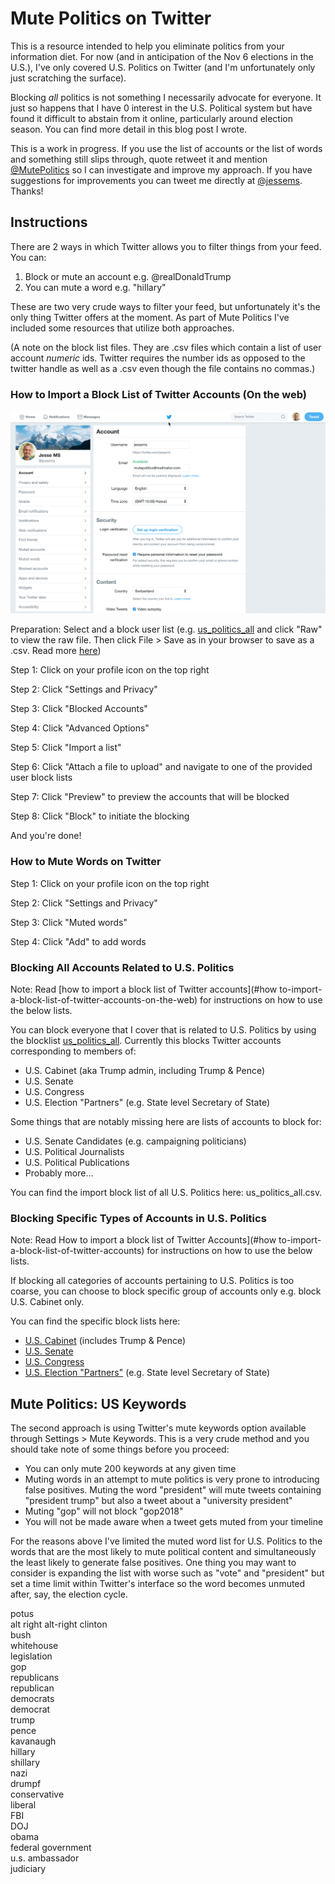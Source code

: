 # Mute Politics on Twitter

This is a resource intended to help you eliminate politics from your  information diet. For now (and in anticipation of the Nov 6 elections in the U.S.), I've only covered U.S. Politics on Twitter (and I'm unfortunately only just scratching the surface).

Blocking *all* politics is not something I necessarily advocate for everyone. It just so happens that I have 0 interest in the U.S. Political system but have found it difficult to abstain from it online, particularly around election season. You can find more detail in this blog post I wrote.

This is a work in progress. If you use the list of accounts or the list of words and something still slips through, quote retweet it and mention [@MutePolitics](https://twitter.com/MutePolitics) so I can investigate and improve my approach. If you have suggestions for improvements you can tweet me directly at [@jessems](https://twitter.com/JesseMS). Thanks!

## Instructions

There are 2 ways in which Twitter allows you to filter things from your feed. You can:

1. Block or mute an account e.g. @realDonaldTrump
2. You can mute a word e.g. "hillary"

These are two very crude ways to filter your feed, but unfortunately it's the only thing Twitter offers at the moment. As part of Mute Politics I've included some resources that utilize both approaches.

(A note on the block list files. They are .csv files which contain a list of user account *numeric* ids. Twitter requires the number ids as opposed to the twitter handle as well as a .csv even though the file contains no commas.)

### How to Import a Block List of Twitter Accounts (On the web)

![Explanainer Video](images/screencast.gif)

Preparation: Select and a block user list (e.g. [us_politics_all](us_politics_all.csv) and click "Raw" to view the raw file. Then click File > Save as in your browser to save as a .csv. Read more [here](#blocking-all-accounts-related-to-us-politics))

Step 1: Click on your profile icon on the top right

Step 2: Click "Settings and Privacy"

Step 3: Click "Blocked Accounts"

Step 4: Click "Advanced Options"

Step 5: Click "Import a list"

Step 6: Click "Attach a file to upload" and navigate to one of the provided user block lists

Step 7: Click "Preview" to preview the accounts that will be blocked

Step 8: Click "Block" to initiate the blocking

And you're done!

### How to Mute Words on Twitter

Step 1: Click on your profile icon on the top right

Step 2: Click "Settings and Privacy"

Step 3: Click "Muted words"

Step 4: Click "Add" to add words


### Blocking All Accounts Related to U.S. Politics

Note: Read [how to import a block list of Twitter accounts](#how to-import-a-block-list-of-twitter-accounts-on-the-web) for instructions on how to use the below lists.

You can block everyone that I cover that is related to U.S. Politics by using the blocklist [us_politics_all](us_politics_all.csv). Currently this blocks Twitter accounts corresponding to members of:
- U.S. Cabinet (aka Trump admin, including Trump & Pence)
- U.S. Senate
- U.S. Congress
- U.S. Election "Partners" (e.g. State level Secretary of State)

Some things that are notably missing here are lists of accounts to block for:
- U.S. Senate Candidates (e.g. campaigning politicians)
- U.S. Political Journalists
- U.S. Political Publications
- Probably more...

You can find the import block list of all U.S. Politics here: us_politics_all.csv.

### Blocking Specific Types of Accounts in U.S. Politics

Note: Read How to import a block list of Twitter Accounts](#how to-import-a-block-list-of-twitter-accounts) for instructions on how to use the below lists.

If blocking all categories of accounts pertaining to U.S. Politics is too coarse, you can choose to block specific group of accounts only e.g. block U.S. Cabinet only.

You can find the specific block lists here:
- [U.S. Cabinet](us_cabinet.csv) (includes Trump & Pence)
- [U.S. Senate](us_senate.csv)
- [U.S. Congress](us_congress.csv)
- [U.S. Election "Partners"](us_election_partners.csv) (e.g. State level Secretary of State)

## Mute Politics: US Keywords

The second approach is using Twitter's mute keywords option available through Settings > Mute Keywords. This is a very crude method and you should take note of some things before you proceed:

- You can only mute 200 keywords at any given time
- Muting words in an attempt to mute politics is very prone to introducing false positives. Muting the word "president" will mute tweets containing "president trump" but also a tweet about a "university president"
- Muting "gop" will not block "gop2018"
- You will not be made aware when a tweet gets muted from your timeline

For the reasons above I've limited the muted word list for U.S. Politics to the words that are the most likely to mute political content and simultaneously the least likely to generate false positives. One thing you may want to consider is expanding the list with worse such as "vote" and "president" but set a time limit within Twitter's interface so the word becomes unmuted after, say, the election cycle.

potus  
alt right
alt-right
clinton  
bush  
whitehouse  
legislation  
gop  
republicans  
republican  
democrats  
democrat  
trump  
pence  
kavanaugh  
hillary  
shillary  
nazi  
drumpf  
conservative  
liberal  
FBI  
DOJ  
obama  
federal government  
u.s. ambassador  
judiciary  
